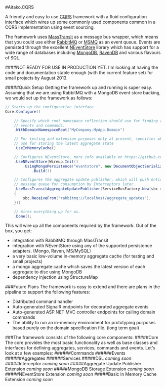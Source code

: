 #Aitako.CQRS 
 
A friendly and easy to use [CQRS](http://abdullin.com/cqrs) framework with a fluid configuration interface which wires up some commonly used components common in a CQRS implementation using event sourcing. 

The framework uses [MassTransit](http://masstransit-project.com/) as a message bus wrapper, which means that you could use either [RabbitMQ](http://rabbitmq.com) or [MSMQ](http://en.wikipedia.org/wiki/Microsoft_Message_Queuing) as an event queue. 
Events are persisted through the excellent [NEventStore](http://neventstore.org) library which has support for a wide range of databases including [MongoDB](http://www.mongodb.org), [RavenDB](http://ravendb.net) and various flavours of SQL.

####NOT READY FOR USE IN PRODUCTION YET. I'm looking at having the code and documentation stable enough (with the current feature set) for small projects by August 2013. 

#####Quick Setup
Getting the framework up and running is super easy. Assuming that we are using RabbitMQ with a MongoDB event store backing, we would set up the framework as follows:

```C#
// Starts up the configuration interface
Core.Configure()
 
	// Specify which root namespace reflection should use for finding aggregates, 
	// events and commands.
    .WithDomainNamespaceRoot("MyCompany.MyApp.Domain")

    // For testing and extension purposes only at present, specifies which in-memory cache to 
	// use for storing the latest aggregate state
	.UseInMemoryCache()

    // Configures NEventStore, more info available on https://github.com/NEventStore/NEventStore
	.UseNEventStore(Wireup.Init()
		.UsingMongoPersistence("eventstore", new DocumentObjectSerializer())
			.Build())

    // Configures the aggregate update publisher, which will push entire aggregates to the 
	// message queue for consumption by Interceptors later.
	.UseMassTransitAggregateUpdatePublisher(ServiceBusFactory.New(sbc =>
    {
        sbc.ReceiveFrom("rabbitmq://localhost/aggregate_updates");
    }))

	// Wires everything up for us.
    .Done();
```

This will wire up all the components required by the framework.  Out of the box, you get:

* integration with RabbitMQ through MassTransit
* integration with NEventStore using any of the supported persistence adapters. (Mongo, Raven, MS/MySQL)
* a very basic low-volume in-memory aggregate cache (for testing and small projects)
* a mongo aggregate cache which saves the latest version of each aggregate to disc using MongoDB
* dependency injection using StructureMap

###Future Plans
The framework is easy to extend and there are plans in the pipeline to support the following features:

*	Distributed command handler
*	Auto-generated SignalR endpoints for decorated aggregate events
*	Auto-generated ASP.NET MVC controller endpoints for calling domain commands
*	The ability to run an in-memory environment for prototyping purposes based purely on the domain specification file. (long term goal)

###The framework consists of the following core components:
#####Core
The core provides the most basic functionality as well as base classes and interfaces for defining aggregates, services, commands and events. Let's look at a few examples:
######Commands
######Events
######Aggregates
######Services
#####DSL
_coming soon_
#####Interceptor
_coming soon_
#####Aggregate Update Publisher Extension
_coming soon_
#####MongoDB Storage Extension
_coming soon_
#####NEventStore Extension
_coming soon_
#####Basic In Memory Cache Extension
_coming soon_
